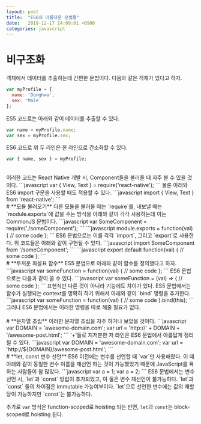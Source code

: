 ```yaml
---
layout: post
title:  "ES6의 아름다운 문법들"
date:   2019-12-17 14:09:01 +0900
categories: javascript
---
```

# **비구조화**
객체에서 데이터를 추출하는데 간편한 문법이다. 다음와 같은 객체가 있다고 하자.
```javascript
var myProfile = {
  name: 'Donghwa',
  sex: 'Male'
};
```
ES5 코드로는 아래와 같이 데이터를 추출할 수 있다.
```javascript
var name = myProfile.name;
var sex = myProfile.sex;
```
ES6 코드로 위 두 라인은 한 라인으로 간소화할 수 있다.
```javascript
var { name, sex } = myProfile;
```
<br/>
이러한 코드는 React Native 개발 시, Component들을 불러올 때 자주 볼 수 있을 것이다.
```javascript
var { View, Text } = require('react-native');
```
물론 아래와 ES6 import 구문을 사용할 때도 적용할 수 있다.
```javascript
import { View, Text } from 'react-native';
```
<br/>
# **모듈 불러오기**
다른 모듈을 불러올 때는 `require`를, 내보낼 때는 `module.exports`에 값을 주는 방식을 아래와 같이 각각 사용하는데 이는 CommonJS 문법이다.
```javascript
var SomeComponent = require('./someComponent');
```
```javascript
module.exports = function(val) {
  // some code
};
```
ES6 문법으로는 이를 각각 `import`, 그리고 `export`로 사용한다. 위 코드들은 아래와 같이 구현될 수 있다.
```javascript
import SomeComponent from '/someComponent';
```
```javascript
export default function(val) {
  // some code
};
```
<br/>
# **두꺼운 화살표 함수**
ES5 문법으로 아래와 같이 함수를 정의했다고 하자.
```javascript
var someFunction = function(val) {
  // some code
};
```
ES6 문법으로는 다음과 같이 쓸 수 있다.
```javascript
var someFunction = (val) => {
  // some code
};
```
표현식만 다른 것이 아니라 기능에도 차이가 있다. ES5 문법에서는 함수가 실행되는 context를 명확히 하기 위해서 아래와 같이 `bind` 명령을 추가한다.
```javascript
var someFunction = function(val) {
  // some code
}.bind(this);
```
그러나 ES6 문법에서는 이러한 명령을 따로 해줄 필요가 없다.
<br/>
<br/>
# **문자열 조립**
이러한 문자열 조립을 자주 하거나 보았을 것이다.
```javascript
var DOMAIN = 'awesome-domain.com';
var url = 'http://' + DOMAIN + '/awesome-post.html';
```
'+'들로 지저분한 저 라인은 ES6 문법에서 아름답게 정리될 수 있다.
```javascript
var DOMAIN = 'awesome-domain.com';
var url = 'http://${DOMAIN}/awesome-post.html';
```
<br/>
# **let, const 변수 선언**
ES6 이전에는 변수를 선언할 때 `var`만 사용해왔다. 이 때 아래와 같이 동일한 변수 이름을 재선언 하는 것이 가능했었기 때문에 JavaScript를 욕하는 사람들이 참 많았다.
```javascript
var a = 1;
var a = 2;
```
ES6 문법에서는 변수 선언 시, `let`과 `const` 방법이 추가되었고, 이 둘은 변수 재선언이 불가능하다. `let`과 `const` 둘의 차이점은 immutable 가능여부이다. `let`으로 선언한 변수에는 값의 재할당이 가능하지만 `const`는 불가능하다.

추가로 `var` 방식은 function-scoped로 hoisting 되는 반면, `let`과 `const`는 block-scoped로 hoisting 된다.